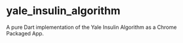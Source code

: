 yale_insulin_algorithm
======================

A pure Dart implementation of the Yale Insulin Algorithm as a Chrome Packaged App.